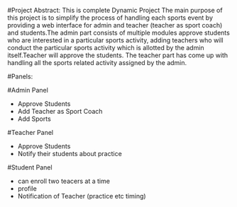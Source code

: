 #Project Abstract: 
This is complete Dynamic Project
The main purpose of this project is to simplify the process of handling each sports event by providing a web interface for admin and teacher (teacher as sport coach) and students.The admin part consists of multiple modules approve students who are interested in a particular sports activity, adding teachers who will conduct the particular sports activity which is allotted by the admin itself.Teacher will approve the students. The teacher part has come up with handling all the sports related activity assigned by the admin.

#Panels:

#Admin Panel
  * Approve Students
  * Add Teacher as Sport Coach
  * Add Sports
    
#Teacher Panel
  * Approve Students 
  * Notify their students about practice

#Student Panel
 * can enroll two teacers at a time
 * profile
 * Notification of Teacher (practice etc timing)
